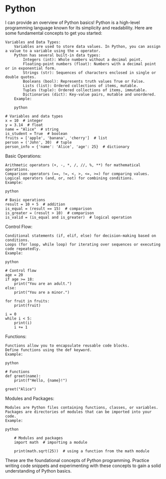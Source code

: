 # Python


I can provide an overview of Python basics! Python is a high-level programming language known for its simplicity and readability. Here are some fundamental concepts to get you started:

    Variables and Data Types:
        Variables are used to store data values. In Python, you can assign a value to a variable using the = operator.
        Python has several built-in data types:
            Integers (int): Whole numbers without a decimal point.
            Floating-point numbers (float): Numbers with a decimal point or in exponential form.
            Strings (str): Sequences of characters enclosed in single or double quotes.
            Booleans (bool): Represents truth values True or False.
            Lists (list): Ordered collections of items, mutable.
            Tuples (tuple): Ordered collections of items, immutable.
            Dictionaries (dict): Key-value pairs, mutable and unordered.
        Example:

        python

    # Variables and data types
    x = 10  # integer
    y = 3.14  # float
    name = "Alice"  # string
    is_student = True  # boolean
    fruits = ['apple', 'banana', 'cherry']  # list
    person = ('John', 30)  # tuple
    person_info = {'name': 'Alice', 'age': 25}  # dictionary

Basic Operations:

    Arithmetic operators (+, -, *, /, //, %, **) for mathematical operations.
    Comparison operators (==, !=, <, >, <=, >=) for comparing values.
    Logical operators (and, or, not) for combining conditions.
    Example:

    python

    # Basic operations
    result = 10 + 5  # addition
    is_equal = (result == 15)  # comparison
    is_greater = (result > 10)  # comparison
    is_valid = (is_equal and is_greater)  # logical operation

Control Flow:

    Conditional statements (if, elif, else) for decision-making based on conditions.
    Loops (for loop, while loop) for iterating over sequences or executing code repeatedly.
    Example:

    python

    # Control flow
    age = 20
    if age >= 18:
        print("You are an adult.")
    else:
        print("You are a minor.")

    for fruit in fruits:
        print(fruit)

    i = 0
    while i < 5:
        print(i)
        i += 1

Functions:

    Functions allow you to encapsulate reusable code blocks.
    Define functions using the def keyword.
    Example:

    python

    # Functions
    def greet(name):
        print(f"Hello, {name}!")

    greet("Alice")

Modules and Packages:

    Modules are Python files containing functions, classes, or variables.
    Packages are directories of modules that can be imported into your code.
    Example:

    python

        # Modules and packages
        import math  # importing a module

        print(math.sqrt(25))  # using a function from the math module

These are the foundational concepts of Python programming. Practice writing code snippets and experimenting with these concepts to gain a solid understanding of Python basics.

